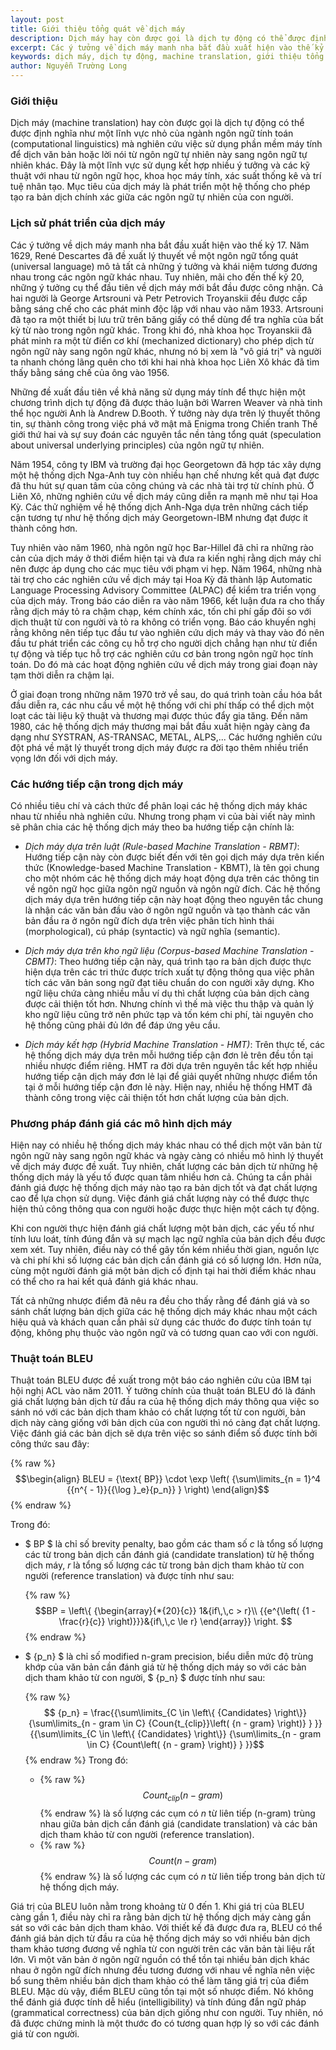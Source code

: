 ```yaml
---
layout: post
title: Giới thiệu tổng quát về dịch máy
description: Dịch máy hay còn được gọi là dịch tự động có thể được định nghĩa như một lĩnh vực nghiên cứu việc sử dụng phần mềm máy tính để dịch văn bản hoặc lời nói từ ngôn ngữ tự nhiên này sang ngôn ngữ tự nhiên khác.
excerpt: Các ý tưởng về dịch máy manh nha bắt đầu xuất hiện vào thế kỷ 17. Năm 1629, René Descartes đã đề xuất lý thuyết về một ngôn ngữ tổng quát (universal language) mô tả tất cả những ý tưởng và khái niệm tương đương nhau trong các ngôn ngữ khác nhau. Tuy nhiên, mãi cho đến thế kỷ 20, những ý tưởng cụ thể đầu tiên về dịch máy mới bắt đầu được công nhận.
keywords: dịch máy, dịch tự động, machine translation, giới thiệu tổng quát về dịch máy, xử lý ngôn ngữ tự nhiên, BLEU, lịch sử dịch máy
author: Nguyễn Trường Long
---
```


### Giới thiệu

Dịch máy (machine translation) hay còn được gọi là dịch tự động có thể được định nghĩa như một lĩnh vực nhỏ của ngành ngôn ngữ tính toán (computational linguistics) mà nghiên cứu việc sử dụng phần mềm máy tính để dịch văn bản hoặc lời nói từ ngôn ngữ tự nhiên này sang ngôn ngữ tự nhiên khác. Đây là một lĩnh vực sử dụng kết hợp nhiều ý tưởng và các kỹ thuật với nhau từ ngôn ngữ học, khoa học máy tính, xác suất thống kê và trí tuệ nhân tạo. Mục tiêu của dịch máy là phát triển một hệ thống cho phép tạo ra bản dịch chính xác giữa các ngôn ngữ tự nhiên của con người.

### Lịch sử phát triển của dịch máy

Các ý tưởng về dịch máy manh nha bắt đầu xuất hiện vào thế kỷ 17. Năm 1629, René Descartes đã đề xuất lý thuyết về một ngôn ngữ tổng quát (universal language) mô tả tất cả những ý tưởng và khái niệm tương đương nhau trong các ngôn ngữ khác nhau. Tuy nhiên, mãi cho đến thế kỷ 20, những ý tưởng cụ thể đầu tiên về dịch máy mới bắt đầu được công nhận. Cả hai người là George Artsrouni và Petr Petrovich Troyanskii đều được cấp bằng sáng chế cho các phát minh độc lập với nhau vào năm 1933. Artsrouni đã tạo ra một thiết bị lưu trữ trên băng giấy có thể dùng để tra nghĩa của bất kỳ từ nào trong ngôn ngữ khác. Trong khi đó, nhà khoa học Troyanskii đã phát minh ra một từ điển cơ khí (mechanized dictionary) cho phép dịch từ ngôn ngữ này sang ngôn ngữ khác, nhưng nó bị xem là "vô giá trị" và người ta nhanh chóng lãng quên cho tới khi hai nhà khoa học Liên Xô khác đã tìm thấy bằng sáng chế của ông vào 1956.

Những đề xuất đầu tiên về khả năng sử dụng máy tính để thực hiện một chương trình dịch tự động đã được thảo luận bởi Warren Weaver và nhà tinh thể học người Anh là Andrew D.Booth. Ý tưởng này dựa trên lý thuyết thông tin, sự thành công trong việc phá vỡ mật mã Enigma trong Chiến tranh Thế giới thứ hai và sự suy đoán các nguyên tắc nền tảng tổng quát (speculation about universal underlying principles) của ngôn ngữ tự nhiên.

Năm 1954, công ty IBM và trường đại học Georgetown đã hợp tác xây dựng một hệ thống dịch Nga-Anh tuy còn nhiều hạn chế nhưng kết quả đạt được đã thu hút sự quan tâm của công chúng và các nhà tài trợ từ chính phủ. Ở Liên Xô, những nghiên cứu về dịch máy cũng diễn ra mạnh mẽ như tại Hoa Kỳ. Các thử nghiệm về hệ thống dịch Anh-Nga dựa trên những cách tiếp cận tương tự như hệ thống dịch máy Georgetown-IBM nhưng đạt được ít thành công hơn.

Tuy nhiên vào năm 1960, nhà ngôn ngữ học Bar-Hillel đã chỉ ra những rào cản của dịch máy ở thời điểm hiện tại và đưa ra kiến nghị rằng dịch máy chỉ nên được áp dụng cho các mục tiêu với phạm vi hẹp. Năm 1964, những nhà tài trợ cho các nghiên cứu về dịch máy tại Hoa Kỳ đã thành lập Automatic Language Processing Advisory Committee (ALPAC) để kiểm tra triển vọng của dịch máy. Trong báo cáo diễn ra vào năm 1966, kết luận đưa ra cho thấy rằng dịch máy tỏ ra chậm chạp, kém chính xác, tốn chi phí gấp đôi so với dịch thuật từ con người và tỏ ra không có triển vọng. Báo cáo khuyến nghị rằng không nên tiếp tục đầu tư vào nghiên cứu dịch máy và thay vào đó nên đầu tư phát triển các công cụ hỗ trợ cho người dịch chẳng hạn như từ điển tự động và tiếp tục hỗ trợ các nghiên cứu cơ bản trong ngôn ngữ học tính toán. Do đó mà các hoạt động nghiên cứu về dịch máy trong giai đoạn này tạm thời diễn ra chậm lại.

Ở giai đoạn trong những năm 1970 trở về sau, do quá trình toàn cầu hóa bắt đầu diễn ra, các nhu cầu về một hệ thống với chi phí thấp có thể dịch một loạt các tài liệu kỹ thuật và thương mại được thúc đẩy gia tăng. Đến năm 1980, các hệ thống dịch máy thương mại bắt đầu xuất hiện ngày càng đa dạng như SYSTRAN, AS-TRANSAC, METAL, ALPS,... Các hướng nghiên cứu đột phá về mặt lý thuyết trong dịch máy được ra đời tạo thêm nhiều triển vọng lớn đối với dịch máy.

### Các hướng tiếp cận trong dịch máy

Có nhiều tiêu chí và cách thức để phân loại các hệ thống dịch máy khác nhau từ nhiều nhà nghiên cứu. Nhưng trong phạm vi của bài viết này mình sẽ phân chia các hệ thống dịch máy theo ba hướng tiếp cận chính là:

- *Dịch máy dựa trên luật (Rule-based Machine Translation - RBMT)*: Hướng tiếp cận này còn được biết đến với tên gọi dịch máy dựa trên kiến thức (Knowledge-based Machine Translation - KBMT), là tên gọi chung cho một nhóm các hệ thống dịch máy hoạt động dựa trên các thông tin về ngôn ngữ học giữa ngôn ngữ nguồn và ngôn ngữ đích. Các hệ thống dịch máy dựa trên hướng tiếp cận này hoạt động theo nguyên tắc chung là nhận các văn bản đầu vào ở ngôn ngữ nguồn và tạo thành các văn bản đầu ra ở ngôn ngữ đích dựa trên việc phân tích hình thái (morphological), cú pháp (syntactic) và ngữ nghĩa (semantic).
	
- *Dịch máy dựa trên kho ngữ liệu (Corpus-based Machine Translation - CBMT)*: Theo hướng tiếp cận này, quá trình tạo ra bản dịch được thực hiện dựa trên các tri thức được trích xuất tự động thông qua việc phân tích các văn bản song ngữ đạt tiêu chuẩn do con người xây dựng. Kho ngữ liệu chứa càng nhiều mẫu ví dụ thì chất lượng của bản dịch càng được cải thiện tốt hơn. Nhưng chính vì thế mà việc thu thập và quản lý kho ngữ liệu cũng trở nên phức tạp và tốn kém chi phí, tài nguyên cho hệ thống cũng phải đủ lớn để đáp ứng yêu cầu.
	
- *Dịch máy kết hợp (Hybrid Machine Translation - HMT)*: Trên thực tế, các hệ thống dịch máy dựa trên mỗi hướng tiếp cận đơn lẻ trên đều tồn tại nhiều nhược điểm riêng. HMT ra đời dựa trên nguyên tắc kết hợp nhiều hướng tiếp cận dịch máy đơn lẻ lại để giải quyết những nhược điểm tồn tại ở mỗi hướng tiếp cận đơn lẻ này. Hiện nay, nhiều hệ thống HMT đã thành công trong việc cải thiện tốt hơn chất lượng của bản dịch.

### Phương pháp đánh giá các mô hình dịch máy

Hiện nay có nhiều hệ thống dịch máy khác nhau có thể dịch một văn bản từ ngôn ngữ này sang ngôn ngữ khác và ngày càng có nhiều mô hình lý thuyết về dịch máy được đề xuất. Tuy nhiên, chất lượng các bản dịch từ những hệ thống dịch máy là yếu tố được quan tâm nhiều hơn cả. Chúng ta cần phải đánh giá được hệ thống dịch máy nào tạo ra bản dịch tốt và đạt chất lượng cao để lựa chọn sử dụng. Việc đánh giá chất lượng này có thể được thực hiện thủ công thông qua con người hoặc được thực hiện một cách tự động.

Khi con người thực hiện đánh giá chất lượng một bản dịch, các yếu tố như tính lưu loát, tính đúng đắn và sự mạch lạc ngữ nghĩa của bản dịch đều được xem xét. Tuy nhiên, điều này có thể gây tốn kém nhiều thời gian, nguồn lực và chi phí khi số lượng các bản dịch cần đánh giá có số lượng lớn. Hơn nữa, cùng một người đánh giá một bản dịch cố định tại hai thời điểm khác nhau có thể cho ra hai kết quả đánh giá khác nhau. 

Tất cả những nhược điểm đã nêu ra đều cho thấy rằng để đánh giá và so sánh chất lượng bản dịch giữa các hệ thống dịch máy khác nhau một cách hiệu quả và khách quan cần phải sử dụng các thước đo được tính toán tự động, không phụ thuộc vào ngôn ngữ và có tương quan cao với con người.

### Thuật toán BLEU

Thuật toán BLEU được đề xuất trong một báo cáo nghiên cứu của IBM tại hội nghị ACL vào năm 2011. Ý tưởng chính của thuật toán BLEU đó là đánh giá chất lượng bản dịch từ đầu ra của hệ thống dịch máy thông qua việc so sánh nó với các bản dịch tham khảo có chất lượng tốt từ con người, bản dịch này càng giống với bản dịch của con người thì nó càng đạt chất lượng. Việc đánh giá các bản dịch sẽ dựa trên việc so sánh điểm số được tính bởi công thức sau đây:

{% raw %}
$$\begin{align}
BLEU = {\text{ BP}} \cdot \exp \left( {\sum\limits_{n = 1}^4 {{n^{ - 1}}{{\log }_e}{p_n}} } \right)
\end{align}$$
{% endraw %}

Trong đó:

- $ BP $ là chỉ số brevity penalty, bao gồm các tham số $c$ là tổng số lượng các từ trong bản dịch cần đánh giá (candidate translation) từ hệ thống dịch máy, $r$ là tổng số lượng các từ trong bản dịch tham khảo từ con người (reference translation) và được tính như sau:
	
  {% raw %}
  $$BP = \left\{ {\begin{array}{*{20}{c}}
      1&{if\,\,c > r}\\
      {{e^{\left( {1 - \frac{r}{c}} \right)}}}&{if\,\,c \le r}
      \end{array}} \right. $$
  {% endraw %}
- $ {p_n} $ là chỉ số modified n-gram precision, biểu diễn mức độ trùng khớp của văn bản cần đánh giá từ hệ thống dịch máy so với các bản dịch tham khảo từ con người, $ {p_n} $ được tính như sau:
	
  {% raw %}$$
  {p_n} = \frac{{\sum\limits_{C \in \left\{ {Candidates} \right\}} {\sum\limits_{n - gram \in C} {Coun{t_{clip}}\left( {n - gram} \right)} } }}{{\sum\limits_{C \in \left\{ {Candidates} \right\}} {\sum\limits_{n - gram \in C} {Count\left( {n - gram} \right)} } }}$$
  {% endraw %}
  Trong đó:
	- {% raw %}$$ {Coun{t_{clip}}\left( {n - gram} \right)} $${% endraw %} là số lượng các cụm có $n$ từ liên tiếp (n-gram) trùng nhau giữa bản dịch cần đánh giá (candidate translation) và các bản dịch tham khảo từ con người (reference translation).
	- {% raw %}$$ {Count\left( {n - gram} \right)} $${% endraw %} là số lượng các cụm có $n$ từ liên tiếp trong bản dịch từ hệ thống dịch máy.

Giá trị của BLEU luôn nằm trong khoảng từ $0$ đến $1$. Khi giá trị của BLEU càng gần $1$, điều này chỉ ra rằng bản dịch từ hệ thống dịch máy càng gần sát so với các bản dịch tham khảo. Với thiết kế đã được đưa ra, BLEU có thể đánh giá bản dịch từ đầu ra của hệ thống dịch máy so với nhiều bản dịch tham khảo tương đương về nghĩa từ con người trên các văn bản tài liệu rất lớn. Vì một văn bản ở ngôn ngữ nguồn có thể tồn tại nhiều bản dịch khác nhau ở ngôn ngữ đích nhưng đều tương đương với nhau về nghĩa nên việc bổ sung thêm nhiều bản dịch tham khảo có thể làm tăng giá trị của điểm BLEU. Mặc dù vậy, điểm BLEU cũng tồn tại một số nhược điểm. Nó không thể đánh giá được tính dễ hiểu (intelligibility) và tính đúng đắn ngữ pháp (grammatical correctness) của bản dịch giống như con người. Tuy nhiên, nó đã được chứng minh là một thước đo có tương quan hợp lý so với các đánh giá từ con người.

